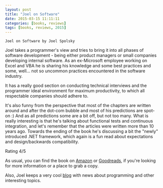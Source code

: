 ```yaml
---
layout: post
title: "Joel on Software"
date: 2015-03-15 11:11:11
categories: [books, reviews]
tags: [books, reviews, 2015]
---
```

`Joel on Software by Joel Spolsky`

Joel takes a programmer's view and tries to bring it into all phases of software development - being either product managers or small companies developing internal software. As an ex-Microsoft employee working on Excel and VBA he is sharing his knowledge and some best practices and some, well... not so uncommon practices encountered in the software industry.

It has a really good section on conducting technical interviews and the programmer ideal environment for maximum productivity, to which all respectable companies should adhere to.

It's also funny from the perspective that most of the chapters are written around and after the dot-com bubble and most of his predictions are spot-on :) And as all predictions some are a bit off, but not too many. What is really interesting is that he's talking about functional tests and continuous integration, and let's remember that the articles were written more than 10 years ago.
Towards the ending of the book he's discussing a bit the "newly" introduced .NET framework, which again is a fun read about expectations and design/backwards compatibility.

Rating 4/5

As usual, you can find the book on [Amazon] or [Goodreads], if you're looking for more information or a place to grab a copy.

Also, Joel keeps a very cool [blog] with news about programming and other interesting topics.

[blog]: http://www.joelonsoftware.com/
[Amazon]: http://www.amazon.com/Joel-Software-Occasionally-Developers-Designers/dp/1590593898
[Goodreads]: https://www.goodreads.com/book/show/41786.Joel_on_Software
